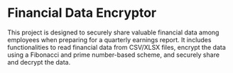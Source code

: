 # Financial Data Encryptor


This project is designed to securely share valuable financial data among employees when preparing for a quarterly earnings report. It includes functionalities to read financial data from CSV/XLSX files, encrypt the data using a Fibonacci and prime number-based scheme, and securely share and decrypt the data.



